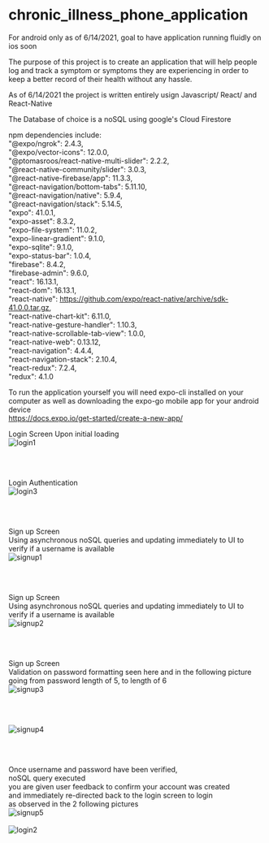 # chronic_illness_phone_application 

For android only as of 6/14/2021, goal to have application running fluidly on ios soon

The purpose of this project is to create an application that will help people log and track a symptom or symptoms they are experiencing
in order to keep a better record of their health without any hassle.

As of 6/14/2021 the project is written entirely usign Javascript/ React/ and React-Native

The Database of choice is a noSQL using google's Cloud Firestore

npm dependencies include:  
"@expo/ngrok": 2.4.3,                                                           
"@expo/vector-icons": 12.0.0,  
"@ptomasroos/react-native-multi-slider": 2.2.2,   
"@react-native-community/slider": 3.0.3,   
"@react-native-firebase/app": 11.3.3,  
"@react-navigation/bottom-tabs": 5.11.10,  
"@react-navigation/native": 5.9.4,  
"@react-navigation/stack": 5.14.5,  
"expo": 41.0.1,  
"expo-asset": 8.3.2,  
"expo-file-system": 11.0.2,  
"expo-linear-gradient": 9.1.0,  
"expo-sqlite": 9.1.0,  
"expo-status-bar": 1.0.4,  
"firebase": 8.4.2,  
"firebase-admin": 9.6.0,  
"react": 16.13.1,  
"react-dom": 16.13.1,  
"react-native": https://github.com/expo/react-native/archive/sdk-41.0.0.tar.gz,  
"react-native-chart-kit": 6.11.0,  
"react-native-gesture-handler": 1.10.3,  
"react-native-scrollable-tab-view": 1.0.0,  
"react-native-web": 0.13.12,  
"react-navigation": 4.4.4,  
"react-navigation-stack": 2.10.4,  
"react-redux": 7.2.4,  
"redux": 4.1.0  
    
To run the application yourself you will need expo-cli installed on your computer as well as downloading the expo-go mobile app for your android device  
https://docs.expo.io/get-started/create-a-new-app/  

Login Screen Upon initial loading  
![login1](./Github_phone_app_screenshots/login1.jpg) 

<br>
<br>
  
Login Authentication  
![login3](./Github_phone_app_screenshots/login3.jpg)  

<br>
<br>
  
Sign up Screen  
Using asynchronous noSQL queries and updating immediately to UI to verify if a username is available  
![signup1](./Github_phone_app_screenshots/signup1.jpg)    
  
<br>
<br>

Sign up Screen    
Using asynchronous noSQL queries and updating immediately to UI to verify if a username is available    
![signup2](./Github_phone_app_screenshots/signup2.jpg)  

<br>
<br>

Sign up Screen    
Validation on password formatting seen here and in the following picture going from password length of 5, to length of 6  
![signup3](./Github_phone_app_screenshots/signup3.jpg)  

<br>
<br>
 
![signup4](./Github_phone_app_screenshots/signup4.jpg)  

<br>
<br>

Once username and password have been verified,  
noSQL query executed  
you are given user feedback to confirm your account was created  
and immediately re-directed back to the login screen to login  
as observed in the 2 following pictures  
![signup5](./Github_phone_app_screenshots/signup5.jpg)
<br>
<br>
![login2](./Github_phone_app_screenshots/login2.jpg)


